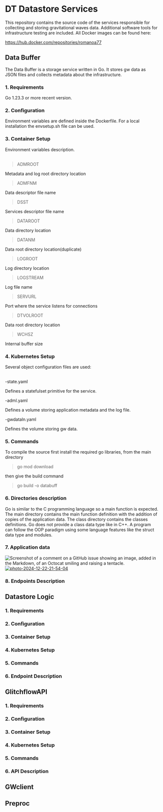 
# DT Datastore Services

This repository contains the source code of the services responsible for collecting and storing gravitational waves data.
Additional software tools for infrastructure testing are included. All Docker images can be found here:

https://hub.docker.com/repositories/romanoa77

## Data Buffer

The Data Buffer is a storage service written in Go. It stores gw data as JSON files and collects metadata about the infrastructure.

### 1. Requirements
Go 1.23.3 or more recent version.
### 2. Configuration
Environment variables are defined inside the Dockerfile. For a local installation the envsetup.sh file can be used.

### 3. Container Setup
Environment variables description. <br><br>


> ADMROOT

Metadata and log root directory location

>ADMFNM

 Data descriptor file name

>DSST

Services descriptor file name

>DATAROOT

Data directory location

>DATANM

Data root directory location(duplicate)

>LOGROOT

Log directory location

>LOGSTREAM

Log file name

>SERVURL

Port where the service listens for connections

>DTVOLROOT

Data root directory location

>WCHSZ

Internal buffer size

### 4. Kubernetes Setup

Several object configuration files are used: <br><br>

-state.yaml

Defines a statefulset primitive for the service.

-adml.yaml

Defines a volume storing application metadata and the log file.

-gwdataln.yaml

Defines the volume storing gw data.

### 5. Commands
To compile the source first install the required  go libraries, from the main directory

> go mod download

then give the build command

> go build -o databuff

### 6. Directories description

Go is similar to the C programming language so a main function is expected. The main directory contains the main function definition with the addition of copies of the application data. The class directory contains the classes definitions. Go does not provide a class data type like in C++. A program can follow the OOP paradigm using
some language features like the struct data type and modules.

### 7. Application data

![Screenshot of a comment on a GitHub issue showing an image, added in the Markdown, of an Octocat smiling and raising a tentacle.](https://ibb.co/XLRscsL)
<a href="https://imgbb.com/"><img src="https://i.ibb.co/T238982/photo-2024-12-22-21-54-04.jpg" alt="photo-2024-12-22-21-54-04" border="0"></a>

### 8. Endpoints Description

   
## Datastore Logic

### 1. Requirements
### 2. Configuration
### 3. Container Setup
### 4. Kubernetes Setup
### 5. Commands
### 6. Endpoint Description

## GlitchflowAPI

### 1. Requirements
### 2. Configuration
### 3. Container Setup
### 4. Kubernetes Setup
### 5. Commands
### 6. API Description

## GWclient

## Preproc
